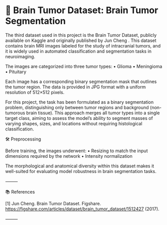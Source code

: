 # 🧠 Brain Tumor Dataset: Brain Tumor Segmentation

The third dataset used in this project is the Brain Tumor Dataset, publicly available on Kaggle and originally published by Jun Cheng . This dataset contains brain MRI images labeled for the study of intracranial tumors, and it is widely used in automated classification and segmentation tasks in neuroimaging.

The images are categorized into three tumor types:
	•	Glioma
	•	Meningioma
	•	Pituitary

Each image has a corresponding binary segmentation mask that outlines the tumor region. The data is provided in JPG format with a uniform resolution of 512×512 pixels.

For this project, the task has been formulated as a binary segmentation problem, distinguishing only between tumor regions and background (non-tumorous brain tissue). This approach merges all tumor types into a single target class, aiming to assess the model’s ability to segment masses of varying shapes, sizes, and locations without requiring histological classification.

🛠️ Preprocessing

Before training, the images underwent:
	•	Resizing to match the input dimensions required by the network
	•	Intensity normalization

The morphological and anatomical diversity within this dataset makes it well-suited for evaluating model robustness in brain segmentation tasks.

⸻

📚 References


[1] Jun Cheng. Brain Tumor Dataset. Figshare. https://figshare.com/articles/dataset/brain_tumor_dataset/1512427 (2017).

⸻
